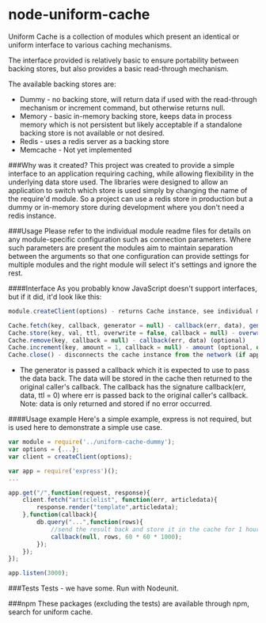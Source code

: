 node-uniform-cache
==================

Uniform Cache is a collection of modules which present an identical or uniform interface to various caching mechanisms.

The interface provided is relatively basic to ensure portability between backing stores, but also provides a basic read-through mechanism.

The available backing stores are:
* Dummy - no backing store, will return data if used with the read-through mechanism or increment command, but otherwise returns null.
* Memory - basic in-memory backing store, keeps data in process memory which is not persistent but likely acceptable if a standalone backing store is not available or not desired.
* Redis - uses a redis server as a backing store
* Memcache - Not yet implemented

###Why was it created?
This project was created to provide a simple interface to an application requiring caching, while allowing flexibility in the underlying data store used.
The libraries were designed to allow an application to switch which store is used simply by changing the name of the require'd module. So a project can use a redis store in production but a dummy or in-memory store during development where you don't need a redis instance.

###Usage
Please refer to the individual module readme files for details on any module-specific configuration such as connection parameters. 
Where such parameters are present the modules aim to maintain separation between the arguments so that one configuration can provide settings for multiple modules and the right module will select it's settings and ignore the rest.

####Interface
As you probably know JavaScript doesn't support interfaces, but if it did, it'd look like this:
```JavaScript
module.createClient(options) - returns Cache instance, see individual modules for options

Cache.fetch(key, callback, generator = null) - callback(err, data), generator(callback)* (optional)
Cache.store(key, val, ttl, overwrite = false, callback = null) - overwrite (optional, default: false), callback(err, data) (optional). TTL measured in milliseconds
Cache.remove(key, callback = null) - callback(err, data) (optional)
Cache.increment(key, amount = 1, callback = null) - amount (optional, default: 1), callback(err, data) (optional)
Cache.close() - disconnects the cache instance from the network (if applicable)
```

* The generator is passed a callback which it is expected to use to pass the data back. The data will be stored in the cache then returned to the original caller's callback.
The callback has the signature callback(err, data, ttl = 0) where err is passed back to the original caller's callback. Note: data is only returned and stored if no error occurred.

####Usage example
Here's a simple example, express is not required, but is used here to demonstrate a simple use case.
```JavaScript
var module = require('../uniform-cache-dummy');
var options = {...};
var client = createClient(options);

var app = require('express')();
...

app.get("/",function(request, response){
	client.fetch("articlelist", function(err, articledata){
		response.render("template",articledata);
	},function(callback){
		db.query("...",function(rows){
			//send the result back and store it in the cache for 1 hour
			callback(null, rows, 60 * 60 * 1000);
		});
	});
});

app.listen(3000);
```

###Tests
Tests - we have some. Run with Nodeunit.

###npm
These packages (excluding the tests) are available through npm, search for uniform cache.
